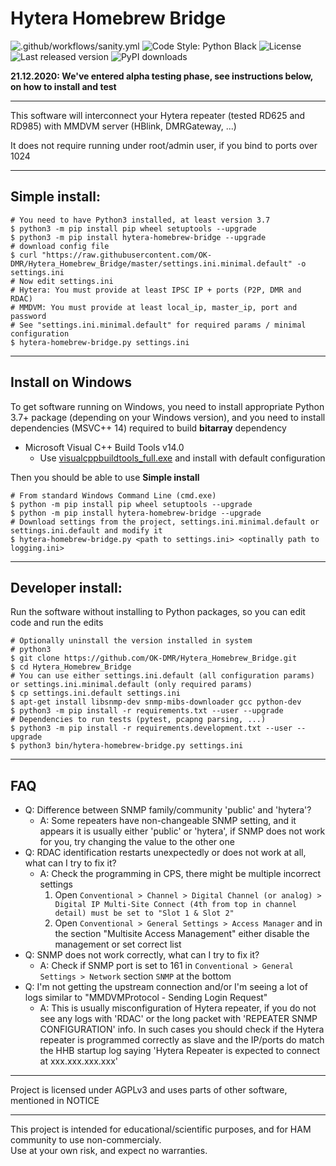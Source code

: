 # Hytera Homebrew Bridge

![.github/workflows/sanity.yml](https://img.shields.io/github/workflow/status/OK-DMR/Hytera_Homebrew_Bridge/Sanity?style=flat-square)
![Code Style: Python Black](https://img.shields.io/badge/code%20style-black-000000.svg)
![License](https://img.shields.io/github/license/smarek/Hytera_Homebrew_Bridge)
![Last released version](https://img.shields.io/pypi/v/hytera-homebrew-bridge?style=flat-square)
![PyPI downloads](https://img.shields.io/pypi/dm/hytera-homebrew-bridge?style=flat-square)


**21.12.2020: We've entered alpha testing phase, see instructions below, on how to install and test**

----

This software will interconnect your Hytera repeater (tested RD625 and RD985) with MMDVM server (HBlink, DMRGateway, ...)

It does not require running under root/admin user, if you bind to ports over 1024

----
## Simple install:
```shell
# You need to have Python3 installed, at least version 3.7
$ python3 -m pip install pip wheel setuptools --upgrade
$ python3 -m pip install hytera-homebrew-bridge --upgrade
# download config file
$ curl "https://raw.githubusercontent.com/OK-DMR/Hytera_Homebrew_Bridge/master/settings.ini.minimal.default" -o settings.ini
# Now edit settings.ini
# Hytera: You must provide at least IPSC IP + ports (P2P, DMR and RDAC)
# MMDVM: You must provide at least local_ip, master_ip, port and password
# See "settings.ini.minimal.default" for required params / minimal configuration
$ hytera-homebrew-bridge.py settings.ini
```

----
## Install on Windows

To get software running on Windows, you need to install appropriate Python 3.7+ package (depending on your Windows version),
and you need to install dependencies (MSVC++ 14) required to build **bitarray** dependency

- Microsoft Visual C++ Build Tools v14.0
  - Use [visualcppbuildtools_full.exe](https://go.microsoft.com/fwlink/?LinkId=691126) and install with default configuration


Then you should be able to use **Simple install**
```shell
# From standard Windows Command Line (cmd.exe)
$ python -m pip install pip wheel setuptools --upgrade
$ python -m pip install hytera-homebrew-bridge --upgrade
# Download settings from the project, settings.ini.minimal.default or settings.ini.default and modify it
$ hytera-homebrew-bridge.py <path to settings.ini> <optinally path to logging.ini>
```


----
## Developer install:

Run the software without installing to Python packages, so you can edit code and run the edits

```shell
# Optionally uninstall the version installed in system
# python3
$ git clone https://github.com/OK-DMR/Hytera_Homebrew_Bridge.git
$ cd Hytera_Homebrew_Bridge
# You can use either settings.ini.default (all configuration params) or settings.ini.minimal.default (only required params)
$ cp settings.ini.default settings.ini
$ apt-get install libsnmp-dev snmp-mibs-downloader gcc python-dev
$ python3 -m pip install -r requirements.txt --user --upgrade
# Dependencies to run tests (pytest, pcapng parsing, ...)
$ python3 -m pip install -r requirements.development.txt --user --upgrade
$ python3 bin/hytera-homebrew-bridge.py settings.ini
```

----
## FAQ

- Q: Difference between SNMP family/community 'public' and 'hytera'?
  - A: Some repeaters have non-changeable SNMP setting, and it appears it is usually either 'public' or 'hytera', if SNMP does not work for you, try changing the value to the other one
- Q: RDAC identification restarts unexpectedly or does not work at all, what can I try to fix it?
  - A: Check the programming in CPS, there might be multiple incorrect settings
    1. Open `Conventional > Channel > Digital Channel (or analog) > Digital IP Multi-Site Connect (4th from top in channel detail) must be set to "Slot 1 & Slot 2"`
    2. Open `Conventional > General Settings > Access Manager` and in the section "Multisite Access Management" either disable the management or set correct list
- Q: SNMP does not work correctly, what can I try to fix it?
  - A: Check if SNMP port is set to 161 in `Conventional > General Settings > Network` section `SNMP` at the bottom
- Q: I'm not getting the upstream connection and/or I'm seeing a lot of logs similar to "MMDVMProtocol - Sending Login Request"
  - A: This is usually misconfiguration of Hytera repeater, if you do not see any logs with 'RDAC' or the long packet with 'REPEATER SNMP CONFIGURATION' info. In such cases you should check if the Hytera repeater is programmed correctly as slave and the IP/ports do match the HHB startup log saying 'Hytera Repeater is expected to connect at xxx.xxx.xxx.xxx'

----

Project is licensed under AGPLv3 and uses parts of other software, mentioned in NOTICE

----

This project is intended for educational/scientific purposes, and for HAM community to use non-commercialy.  
Use at your own risk, and expect no warranties.
